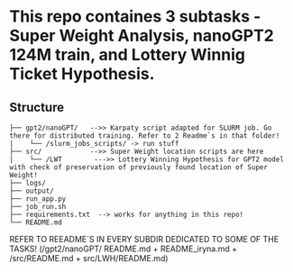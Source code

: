 # This repo containes 3 subtasks - Super Weight Analysis, nanoGPT2 124M train, and Lottery Winnig Ticket Hypothesis.

## Structure
```super_weights/
├── gpt2/nanoGPT/   -->> Karpaty script adapted for SLURM job. Go there for distributed training. Refer to 2 Readme`s in that folder!
|    └── /slurm_jobs_scripts/ -> run stuff
├── src/            -->> Super Weight location scripts are here
|    └── /LWT        --->> Lottery Winning Hypothesis for GPT2 model with check of preservation of previously found location of Super Weight!
├── logs/       
├── output/                          
├── run_app.py                 
├── job_run.sh       
├── requirements.txt  --> works for anything in this repo!
└── README.md
```


 REFER TO REEADME`S IN EVERY SUBDIR DEDICATED TO SOME OF THE TASKS! (/gpt2/nanoGPT/ README.md + README_iryna.md + /src/README.md + src/LWH/README.md)

